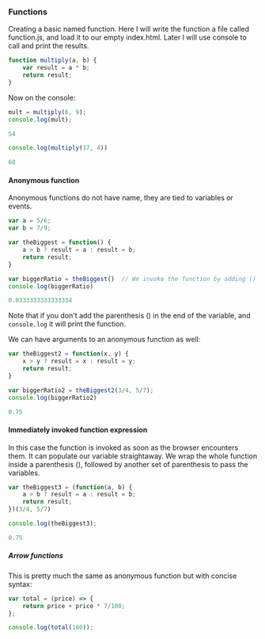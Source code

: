 ### Functions 

Creating a basic named function. Here I will write the function a file called function.js, and load it to our empty index.html. Later I will use console to call and print the results. 
```js
function multiply(a, b) {
    var result = a * b; 
    return result;
}
```

Now on the console: 
```js 
mult = multiply(6, 9); 
console.log(mult); 

54 

console.log(multiply(17, 4))

68
``` 

#### Anonymous function 

Anonymous functions do not have name, they are tied to variables or events. 
```js 
var a = 5/6; 
var b = 7/9; 

var theBiggest = function() {
    a > b ? result = a : result = b;
    return result; 
}
``` 
```js 
var biggerRatio = theBiggest()  // We invoke the function by adding () to the end of the variable 
console.log(biggerRatio)

0.8333333333333334
``` 
Note that if you don't add the parenthesis () in the end of the variable, and `console.log` it will print the function. 

We can have arguments to an anonymous function as well: 
```js 
var theBiggest2 = function(x, y) {
    x > y ? result = x : result = y; 
    return result;
}
``` 
```js 
var biggerRatio2 = theBiggest2(3/4, 5/7); 
console.log(biggerRatio2)

0.75
```

#### Immediately invoked function expression 

In this case the function is invoked as soon as the browser encounters them. It can populate our variable straightaway. We wrap the whole function inside a parenthesis (), followed by another set of parenthesis to pass the variables. 
```js 
var theBiggest3 = (function(a, b) {
    a > b ? result = a : result = b;
    return result; 
})(3/4, 5/7)

console.log(theBiggest3);

0.75
``` 

##### Arrow functions 

This is pretty much the same as anonymous function but with concise syntax: 
```js 
var total = (price) => {
    return price + price * 7/100; 
}; 

console.log(total(100)); 
```
